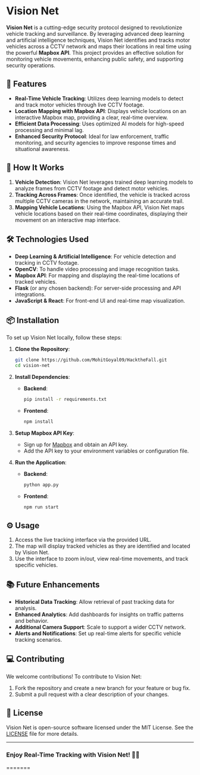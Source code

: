 
# Vision Net

**Vision Net** is a cutting-edge security protocol designed to revolutionize vehicle tracking and surveillance. By leveraging advanced deep learning and artificial intelligence techniques, Vision Net identifies and tracks motor vehicles across a CCTV network and maps their locations in real time using the powerful **Mapbox API**. This project provides an effective solution for monitoring vehicle movements, enhancing public safety, and supporting security operations.

## 📌 Features

- **Real-Time Vehicle Tracking**: Utilizes deep learning models to detect and track motor vehicles through live CCTV footage.
- **Location Mapping with Mapbox API**: Displays vehicle locations on an interactive Mapbox map, providing a clear, real-time overview.
- **Efficient Data Processing**: Uses optimized AI models for high-speed processing and minimal lag.
- **Enhanced Security Protocol**: Ideal for law enforcement, traffic monitoring, and security agencies to improve response times and situational awareness.

## 🚀 How It Works

1. **Vehicle Detection**: Vision Net leverages trained deep learning models to analyze frames from CCTV footage and detect motor vehicles.
2. **Tracking Across Frames**: Once identified, the vehicle is tracked across multiple CCTV cameras in the network, maintaining an accurate trail.
3. **Mapping Vehicle Locations**: Using the Mapbox API, Vision Net maps vehicle locations based on their real-time coordinates, displaying their movement on an interactive map interface.

## 🛠️ Technologies Used

- **Deep Learning & Artificial Intelligence**: For vehicle detection and tracking in CCTV footage.
- **OpenCV**: To handle video processing and image recognition tasks.
- **Mapbox API**: For mapping and displaying the real-time locations of tracked vehicles.
- **Flask** (or any chosen backend): For server-side processing and API integrations.
- **JavaScript & React**: For front-end UI and real-time map visualization.

## 📦 Installation

To set up Vision Net locally, follow these steps:

1. **Clone the Repository**:

   ```bash
   git clone https://github.com/MohitGoyal09/HacktheFall.git
   cd vision-net
   ```

2. **Install Dependencies**:
   - **Backend**:

     ```bash
     pip install -r requirements.txt
     ```

   - **Frontend**:

     ```bash
     npm install
     ```

3. **Setup Mapbox API Key**:
   - Sign up for [Mapbox](https://www.mapbox.com/) and obtain an API key.
   - Add the API key to your environment variables or configuration file.

4. **Run the Application**:
   - **Backend**:

     ```bash
     python app.py
     ```

   - **Frontend**:

     ```bash
     npm run start
     ```

## ⚙️ Usage

1. Access the live tracking interface via the provided URL.
2. The map will display tracked vehicles as they are identified and located by Vision Net.
3. Use the interface to zoom in/out, view real-time movements, and track specific vehicles.

## 📚 Future Enhancements

- **Historical Data Tracking**: Allow retrieval of past tracking data for analysis.
- **Enhanced Analytics**: Add dashboards for insights on traffic patterns and behavior.
- **Additional Camera Support**: Scale to support a wider CCTV network.
- **Alerts and Notifications**: Set up real-time alerts for specific vehicle tracking scenarios.

## 💻 Contributing

We welcome contributions! To contribute to Vision Net:

1. Fork the repository and create a new branch for your feature or bug fix.
2. Submit a pull request with a clear description of your changes.

## 📄 License

Vision Net is open-source software licensed under the MIT License. See the [LICENSE](LICENSE) file for more details.

---

### Enjoy Real-Time Tracking with Vision Net! 🚗📍
=======


